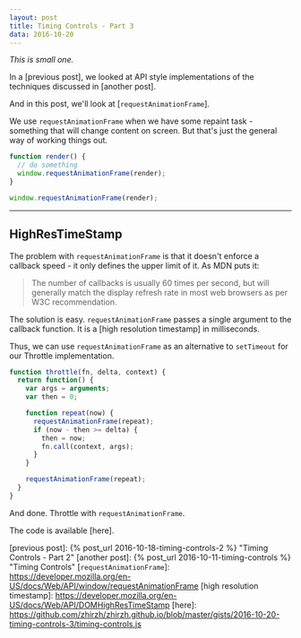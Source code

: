 ```yaml
---
layout: post
title: Timing Controls - Part 3
data: 2016-10-20
---
```


*This is small one.*

In a [previous post], we looked at API style implementations of the techniques discussed in [another post].

And in this post, we'll look at [`requestAnimationFrame`].

<!-- preview -->

We use `requestAnimationFrame` when we have some repaint task - something that will change content on screen.
But that's just the general way of working things out.

```js
function render() {
  // do something
  window.requestAnimationFrame(render);
}

window.requestAnimationFrame(render);
```

---

## HighResTimeStamp

The problem with `requestAnimationFrame` is that it doesn't enforce a callback speed - it only defines the upper limit of it.
As MDN puts it:
> The number of callbacks is usually 60 times per second, but will generally match the display refresh rate in most web browsers as per W3C recommendation.

The solution is easy.
`requestAnimationFrame` passes a single argument to the callback function.
It is a [high resolution timestamp] in milliseconds.

Thus, we can use `requestAnimationFrame` as an alternative to `setTimeout` for our Throttle implementation.

```js
function throttle(fn, delta, context) {
  return function() {
    var args = arguments;
    var then = 0;

    function repeat(now) {
      requestAnimationFrame(repeat);
      if (now - then >= delta) {
        then = now;
        fn.call(context, args);
      }
    }

    requestAnimationFrame(repeat);
  }
}
```

And done.
Throttle with `requestAnimationFrame`.

The code is available [here].

[previous post]: {% post_url 2016-10-18-timing-controls-2 %} "Timing Controls - Part 2"
[another post]: {% post_url 2016-10-11-timing-controls %} "Timing Controls"
[`requestAnimationFrame`]: https://developer.mozilla.org/en-US/docs/Web/API/window/requestAnimationFrame
[high resolution timestamp]: https://developer.mozilla.org/en-US/docs/Web/API/DOMHighResTimeStamp
[here]: https://github.com/zhirzh/zhirzh.github.io/blob/master/gists/2016-10-20-timing-controls-3/timing-controls.js
